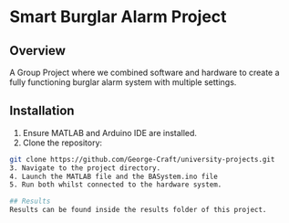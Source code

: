 # Smart Burglar Alarm Project
## Overview
A Group Project where we combined software and hardware to create a fully functioning burglar alarm system with multiple settings.

## Installation
1. Ensure MATLAB and Arduino IDE are installed.
2.  Clone the repository:
   ```bash
   git clone https://github.com/George-Craft/university-projects.git
3. Navigate to the project directory.
4. Launch the MATLAB file and the BASystem.ino file
5. Run both whilst connected to the hardware system.

## Results
Results can be found inside the results folder of this project.
